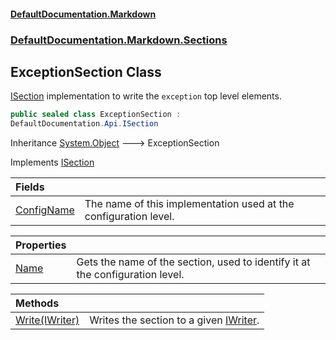 #### [DefaultDocumentation.Markdown](index.md 'index')
### [DefaultDocumentation.Markdown.Sections](index.md#DefaultDocumentation.Markdown.Sections 'DefaultDocumentation.Markdown.Sections')

## ExceptionSection Class

[ISection](https://github.com/Doraku/DefaultDocumentation/blob/master/documentation/api/ISection.md 'DefaultDocumentation.Api.ISection') implementation to write the `exception` top level elements.

```csharp
public sealed class ExceptionSection :
DefaultDocumentation.Api.ISection
```

Inheritance [System.Object](https://docs.microsoft.com/en-us/dotnet/api/System.Object 'System.Object') &#129106; ExceptionSection

Implements [ISection](https://github.com/Doraku/DefaultDocumentation/blob/master/documentation/api/ISection.md 'DefaultDocumentation.Api.ISection')

| Fields | |
| :--- | :--- |
| [ConfigName](ExceptionSection.ConfigName.md 'DefaultDocumentation.Markdown.Sections.ExceptionSection.ConfigName') | The name of this implementation used at the configuration level. |

| Properties | |
| :--- | :--- |
| [Name](ExceptionSection.Name.md 'DefaultDocumentation.Markdown.Sections.ExceptionSection.Name') | Gets the name of the section, used to identify it at the configuration level. |

| Methods | |
| :--- | :--- |
| [Write(IWriter)](ExceptionSection.Write(IWriter).md 'DefaultDocumentation.Markdown.Sections.ExceptionSection.Write(DefaultDocumentation.Api.IWriter)') | Writes the section to a given [IWriter](https://github.com/Doraku/DefaultDocumentation/blob/master/documentation/api/IWriter.md 'DefaultDocumentation.Api.IWriter'). |
